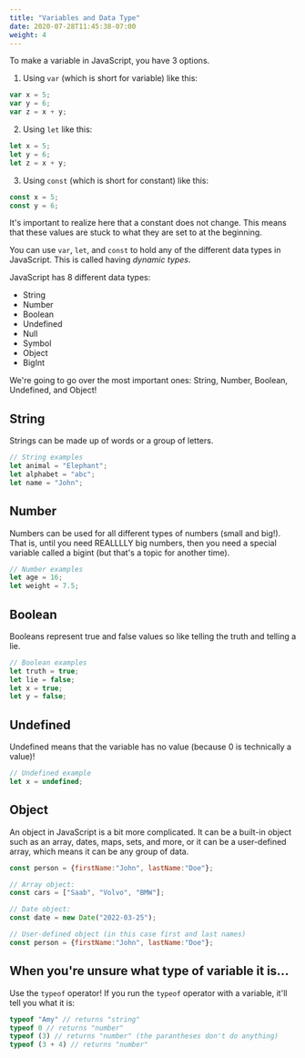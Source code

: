 ```yaml
---
title: "Variables and Data Type"
date: 2020-07-28T11:45:38-07:00
weight: 4
---
```


To make a variable in JavaScript, you have 3 options.

1. Using `var` (which is short for variable) like this:
```javascript
var x = 5;
var y = 6;
var z = x + y;
```

2. Using `let` like this:
```javascript
let x = 5;
let y = 6;
let z = x + y;
```

3. Using `const` (which is short for constant) like this:
```javascript
const x = 5;
const y = 6;
```
It's important to realize here that a constant does not change. This means that these values are stuck to what they are set to at the beginning.

You can use `var`, `let`, and `const` to hold any of the different data types in JavaScript. This is called having _dynamic types_.

JavaScript has 8 different data types:
- String
- Number
- Boolean
- Undefined
- Null
- Symbol
- Object
- BigInt

We're going to go over the most important ones: String, Number, Boolean, Undefined, and Object!

## String
Strings can be made up of words or a group of letters.

```javascript
// String examples
let animal = "Elephant";
let alphabet = "abc";
let name = "John";
```

## Number
Numbers can be used for all different types of numbers (small and big!). That is, until you need REALLLLY big numbers, then you need a special variable called a bigint (but that's a topic for another time).
  
```javascript
// Number examples
let age = 16;
let weight = 7.5;
```

## Boolean
Booleans represent true and false values so like telling the truth and telling a lie.
  
```javascript
// Boolean examples
let truth = true;
let lie = false;
let x = true;
let y = false;
```

## Undefined
Undefined means that the variable has no value (because 0 is technically a value)!

```javascript
// Undefined example
let x = undefined;
```

## Object
An object in JavaScript is a bit more complicated. It can be a built-in object such as an array, dates, maps, sets, and more, or it can be a user-defined array, which means it can be any group of data.

```javascript
const person = {firstName:"John", lastName:"Doe"};

// Array object:
const cars = ["Saab", "Volvo", "BMW"];

// Date object:
const date = new Date("2022-03-25");

// User-defined object (in this case first and last names)
const person = {firstName:"John", lastName:"Doe"};
```

## When you're unsure what type of variable it is...
Use the `typeof` operator! If you run the `typeof` operator with a variable, it'll tell you what it is:

```javascript
typeof "Amy" // returns "string"
typeof 0 // returns "number"
typeof (3) // returns "number" (the parantheses don't do anything)
typeof (3 + 4) // returns "number"
```
